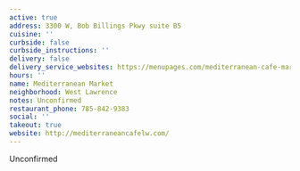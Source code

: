 ```yaml
---
active: true
address: 3300 W, Bob Billings Pkwy suite B5
cuisine: ''
curbside: false
curbside_instructions: ''
delivery: false
delivery_service_websites: https://menupages.com/mediterranean-cafe-market/3300-bob-billings-pkwy-lawrence
hours: ''
name: Mediterranean Market
neighborhood: West Lawrence
notes: Unconfirmed
restaurant_phone: 785-842-9383
social: ''
takeout: true
website: http://mediterraneancafelw.com/
---
```


Unconfirmed
